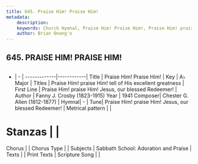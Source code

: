 ```yaml
---
title: 645. Praise Him! Praise Him!
metadata:
    description: 
    keywords: Church Hymnal, Praise Him! Praise Him!, Praise Him! praise Him! Jesus, our blessed Redeemer!, Praise Him! praise Him! tell of His excellent greatness
    author: Brian Onang'o
---
```



## 645. PRAISE HIM! PRAISE HIM!

```txt

```

- |   -  |
-------------|------------|
Title | Praise Him! Praise Him! |
Key | A♭ Major |
Titles | Praise Him! praise Him! tell of His excellent greatness |
First Line | Praise Him! praise Him! Jesus, our blessed Redeemer! |
Author | Fanny J. Crosby (1823-1915)
Year | 1941
Composer| Chester G. Allen (1812-1877) |
Hymnal|  - |
Tune| Praise Him! praise Him! Jesus, our blessed Redeemer! |
Metrical pattern | |
# Stanzas |  |
Chorus |  |
Chorus Type |  |
Subjects | Sabbath School: Adoration and Praise |
Texts |  |
Print Texts | 
Scripture Song |  |
  
